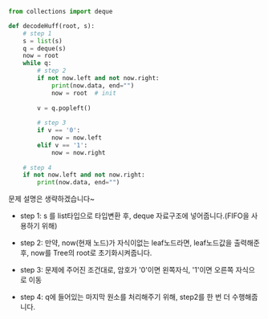 ```python
from collections import deque

def decodeHuff(root, s):
    # step 1
    s = list(s)
    q = deque(s)
    now = root
    while q:
        # step 2
        if not now.left and not now.right:
            print(now.data, end="")
            now = root  # init
            
        v = q.popleft()
        
        # step 3
        if v == '0':
            now = now.left
        elif v == '1':
            now = now.right 
            
    # step 4
    if not now.left and not now.right:
        print(now.data, end="")
```  
문제 설명은 생략하겠습니다~  

- step 1: s 를 list타입으로 타입변환 후, deque 자료구조에 넣어줍니다.(FIFO을 사용하기 위해)  

- step 2: 만약, now(현재 노드)가 자식이없는 leaf노드라면, leaf노드값을 출력해준 후, now를 Tree의 root로 초기화시켜줍니다.  

- step 3: 문제에 주어진 조건대로, 암호가 '0'이면 왼쪽자식, '1'이면 오른쪽 자식으로 이동  

- step 4: q에 들어있는 마지막 원소를 처리해주기 위해, step2를 한 번 더 수행해줍니다.  

